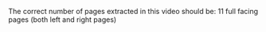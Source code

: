 The correct number of pages extracted in this video should be: 11 full facing pages (both left and right pages) 